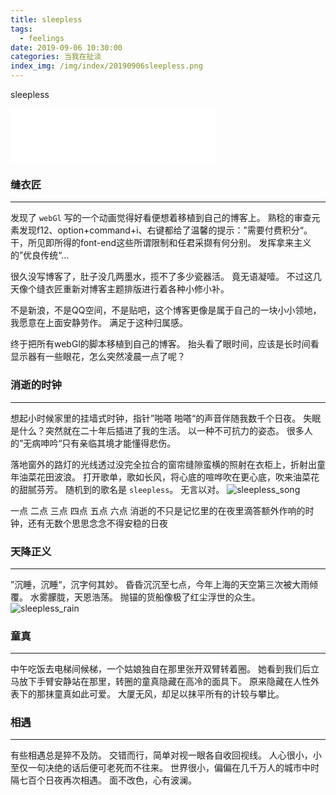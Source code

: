 ```yaml
---
title: sleepless
tags:
  - feelings
date: 2019-09-06 10:30:00
categories: 当我在扯淡
index_img: /img/index/20190906sleepless.png
---
```

sleepless

<!-- more -->
<iframe frameborder="no" border="0" marginwidth="0" marginheight="0" width=330 height=86 src="//music.163.com/outchain/player?type=2&id=30148017&auto=1&height=66"></iframe>

### 缝衣匠
---
发现了 `webGl` 写的一个动画觉得好看便想着移植到自己的博客上。
熟稔的审查元素发现f12、option+command+i、右键都给了温馨的提示：”需要付费积分“。
干，所见即所得的font-end这些所谓限制和任君采撷有何分别。
发挥拿来主义的”优良传统“...

很久没写博客了，肚子没几两墨水，揽不了多少瓷器活。
竟无语凝噎。
不过这几天像个缝衣匠重新对博客主题排版进行着各种小修小补。

不是新浪，不是QQ空间，不是贴吧，这个博客更像是属于自己的一块小小领地，我愿意在上面安静劳作。
满足于这种归属感。

终于把所有webGl的脚本移植到自己的博客。
抬头看了眼时间，应该是长时间看显示器有一些眼花，怎么突然凌晨一点了呢？

### 消逝的时钟
---
想起小时候家里的挂墙式时钟，指针”啪嗒 啪嗒“的声音伴随我数千个日夜。
失眠是什么？突然就在二十年后插进了我的生活。
以一种不可抗力的姿态。
很多人的”无病呻吟“只有亲临其境才能懂得悲伤。

落地窗外的路灯的光线透过没完全拉合的窗帘缝隙蛮横的照射在衣柜上，折射出童年油菜花田波浪。
打开歌单，歌如长风，将心底的喧哗吹在更心底，吹来油菜花的甜腻芬芳。
随机到的歌名是 `sleepless`。
无言以对。
![sleepless_song](sleepless_song.png)

一点
二点
三点
四点
五点
六点
消逝的不只是记忆里的在夜里滴答额外作响的时钟，还有无数个思思念念不得安稳的日夜

### 天降正义
---
”沉睡，沉睡“，沉字何其妙。
昏昏沉沉至七点，今年上海的天空第三次被大雨倾覆。
水雾朦胧，天恩浩荡。
抛锚的货船像极了红尘浮世的众生。
![sleepless_rain](sleepless_rain.png)

### 童真
---
中午吃饭去电梯间候梯，一个姑娘独自在那里张开双臂转着圈。
她看到我们后立马放下手臂安静站在那里，转圈的童真隐藏在高冷的面具下。
原来隐藏在人性外表下的那抹童真如此可爱。
大厦无风，却足以抹平所有的计较与攀比。

### 相遇
---
有些相遇总是猝不及防。
交错而行，简单对视一眼各自收回视线。
人心很小，小至仅一句决绝的话后便可老死而不往来。
世界很小，偏偏在几千万人的城市中时隔七百个日夜再次相遇。
面不改色，心有波澜。

